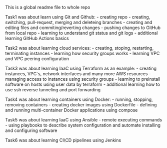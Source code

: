 This is a global readme file to whole repo

Task1 was about learn using Git and Github:
    - creating repo
    - creating, switching, pull-request, merging and deleteing branches
    - creating and editing files and commiting/reverting changes
    - pushing changes to GitHub from local repo
    - learning to understand git status and git logs
    - additional learning GitHub Actions basics

Task2 was about learning cloud services:
    - creating, stoping, restarting, terminating instances
    - learning how security groups works
    - learning VPC and VPC peering configuration

Task3 was about learning IaaC using Terraform as an example:
    - creating instances, VPC\`s, network interfaces and many more AWS resources
    - managing access to instances using security groups
    - learning to preinstall software on hosts using user data by terraform
    - additional learning how to use ssh reverse tunneling and port forwarding

Task4 was about learning containers using Docker:
    - running, stopping, removing containers
    - creating docker images using Dockerfile
    - defining and running multi-container Docker applications using compose

Task5 was about learning IaaC using Ansible
    - remote executing commands
    - using playbooks to describe system configuration and automate
    installing and configuring software

Task6 was about learning CI\CD pipelines using Jenkins